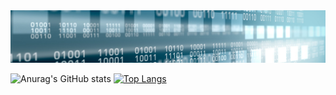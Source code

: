 <img src=banner.jpg>

![Anurag's GitHub stats](https://github-readme-stats.vercel.app/api?username=kesermustafa&show_icons=true&theme=transparent) [![Top Langs](https://github-readme-stats.vercel.app/api/top-langs/?username=kesermustafa)](https://github.com/kesermustafa/github-readme-stats)


